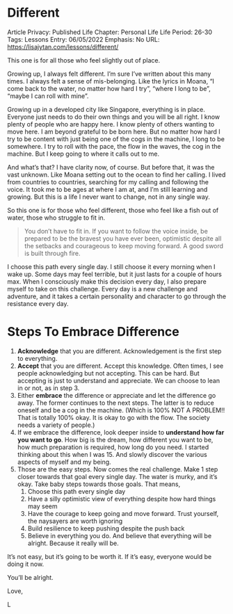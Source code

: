# Different

Article Privacy: Published
Life Chapter: Personal Life
Life Period: 26-30
Tags: Lessons
Entry: 06/05/2022
Emphasis: No
URL:  https://lisajytan.com/lessons/different/

This one is for all those who feel slightly out of place. 

Growing up, I always felt different. I’m sure I’ve written about this many times. I always felt a sense of mis-belonging. Like the lyrics in Moana, “I come back to the water, no matter how hard I try”, “where I long to be”, “maybe I can roll with mine”. 

Growing up in a developed city like Singapore, everything is in place. Everyone just needs to do their own things and you will be all right. I know plenty of people who are happy here. I know plenty of others wanting to move here. I am beyond grateful to be born here. But no matter how hard I try to be content with just being one of the cogs in the machine, I long to be somewhere. I try to roll with the pace, the flow in the waves, the cog in the machine. But I keep going to where it calls out to me. 

And what’s that? I have clarity now, of course. But before that, it was the vast unknown. Like Moana setting out to the ocean to find her calling. I lived from countries to countries, searching for my calling and following the voice. It took me to be ages at where I am at, and I’m still learning and growing. But this is a life I never want to change, not in any single way. 

So this one is for those who feel different, those who feel like a fish out of water, those who struggle to fit in. 

> You don’t have to fit in. If you want to follow the voice inside, be prepared to be the bravest you have ever been, optimistic despite all the setbacks and courageous to keep moving forward. A good sword is built through fire.
> 

I choose this path every single day. I still choose it every morning when I wake up. Some days may feel terrible, but it just lasts for a couple of hours max. When I consciously make this decision every day, I also prepare myself to take on this challenge. Every day is a new challenge and adventure, and it takes a certain personality and character to go through the resistance every day. 

# Steps To Embrace Difference

1. **Acknowledge** that you are different. Acknowledgement is the first step to everything. 
2. **Accept** that you are different. Accept this knowledge. Often times, I see people acknowledging but not accepting. This can be hard. But accepting is just to understand and appreciate. We can choose to lean in or not, as in step 3. 
3. Either **embrace** the difference or appreciate and let the difference go away. The former continues to the next steps. The latter is to reduce oneself and be a cog in the machine. (Which is 100% NOT A PROBLEM!! That is totally 100% okay. It is okay to go with the flow. The society needs a variety of people.)
4. If we embrace the difference, look deeper inside to **understand how far you want to go**. How big is the dream, how different you want to be, how much preparation is required, how long do you need. I started thinking about this when I was 15. And slowly discover the various aspects of myself and my being. 
5. Those are the easy steps. Now comes the real challenge. Make 1 step closer towards that goal every single day. The water is murky, and it’s okay. Take baby steps towards those goals. That means, 
    1. Choose this path every single day 
    2. Have a silly optimistic view of everything despite how hard things may seem 
    3. Have the courage to keep going and move forward. Trust yourself, the naysayers are worth ignoring
    4. Build resilience to keep pushing despite the push back
    5. Believe in everything you do. And believe that everything will be alright. Because it really will be. 

It’s not easy, but it’s going to be worth it. If it’s easy, everyone would be doing it now.

You’ll be alright. 

Love, 

L